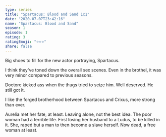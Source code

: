 ```yaml
--- 
type: series 
title: "Spartacus: Blood and Sand 1x1" 
date: "2020-07-07T23:42:16" 
name: "Spartacus: Blood and Sand" 
season: 1 
episode: 1 
rating: 3 
ratingEmoji: "⭐️⭐️⭐️" 
share: false 
---
```


Big shoes to fill for the new actor portraying, Spartacus.

I think they've toned down the overall sex scenes. Even in the brothel, it was very minor compared to previous seasons.

Doctore kicked ass when the thugs tried to seize him. Well deserved. He still got it.

I like the forged brotherhood between Spartacus and Crixus, more strong than ever.

Aurelia met her fate, at least. Leaving alone, not the best idea. The poor woman had a terrible life. First losing her husband to a Ludus, to be killed in it. She, raped but a man to then become a slave herself. Now dead, a free woman at least.
